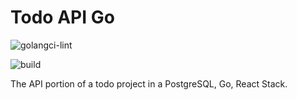 # Todo API Go

![golangci-lint](https://img.shields.io/github/actions/workflow/status/ericthomasca/todo-api-go/golangci-lint.yml?label=golangci-lint)

![build](https://img.shields.io/github/actions/workflow/status/ericthomasca/todo-api-go/go-build.yml)

The API portion of a todo project in a PostgreSQL, Go, React Stack.
